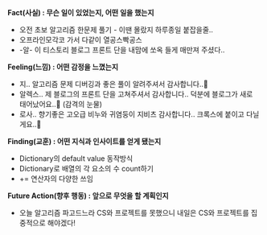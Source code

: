 **Fact(사실) : 무슨 일이 있었는지, 어떤 일을 했는지**

- 오전 초보 알고리즘 한문제 풀기 - 이땐 몰랐지 하루종일 붙잡을줄..
- 오프라인모각코 가서 다같이 열공스빡공스
- -알- 이 티스토리 블로그 프론트 단을 내맘에 쏘옥 들게 매만져 주셨다..

**Feeling(느낌) : 어떤 감정을 느꼈는지**

- 지.. 알고리즘 문제 디버깅과 좋은 풀이 알려주셔서 감사합니다..🙏
- 알렉스.. 제 블로그의 프론트 단을 고쳐주셔서 감사합니다.. 덕분에 블로그가 새로 태어났어요..🙏 (감격의 눈물)
- 로사.. 향기좋은 고오급 비누와 귀염둥이 지비츠 감사합니다.. 크록스에 붙이고 다닐게요..🙏

**Finding(교훈) : 어떤 지식과 인사이트를 얻게 됐는지**

- Dictionary의 default value 동작방식
- Dictionary로 배열의 각 요소의 수 count하기
- += 연산자의 다양한 쓰임

**Future Action(향후 행동) : 앞으로 무엇을 할 계획인지**

- 오늘 알고리즘 파고드느라 CS와 프로젝트를 못했으니 내일은 CS와 프로젝트를 집중적으로 해야겠다!
